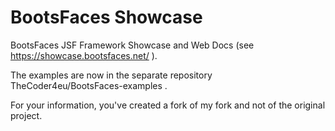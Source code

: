 BootsFaces Showcase
===================

BootsFaces JSF Framework Showcase and Web Docs (see https://showcase.bootsfaces.net/ ).

The examples are now in the separate repository TheCoder4eu/BootsFaces-examples .

For your information, you've created a fork of my fork and not of the original project.
